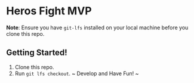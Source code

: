 # Heros Fight MVP

**Note**: Ensure you have `git-lfs` installed on your local machine before you clone this repo.

## Getting Started!

1. Clone this repo.
1. Run `git lfs checkout`.
~ Develop and Have Fun! ~
